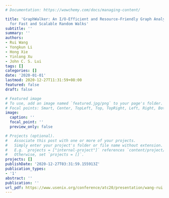 ```yaml
---
# Documentation: https://wowchemy.com/docs/managing-content/

title: 'GraphWalker: An I/O-Efficient and Resource-Friendly Graph Analytic System
  for Fast and Scalable Random Walks'
subtitle: ''
summary: ''
authors:
- Rui Wang
- Yongkun Li
- Hong Xie
- Yinlong Xu
- John C. S. Lui
tags: []
categories: []
date: '2020-01-01'
lastmod: 2020-12-27T11:31:59+08:00
featured: false
draft: false

# Featured image
# To use, add an image named `featured.jpg/png` to your page's folder.
# Focal points: Smart, Center, TopLeft, Top, TopRight, Left, Right, BottomLeft, Bottom, BottomRight.
image:
  caption: ''
  focal_point: ''
  preview_only: false

# Projects (optional).
#   Associate this post with one or more of your projects.
#   Simply enter your project's folder or file name without extension.
#   E.g. `projects = ["internal-project"]` references `content/project/deep-learning/index.md`.
#   Otherwise, set `projects = []`.
projects: []
publishDate: '2020-12-27T03:31:59.155913Z'
publication_types:
- '1'
abstract: ''
publication: ''
url_pdf: https://www.usenix.org/conference/atc20/presentation/wang-rui
---
```

